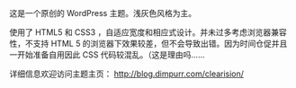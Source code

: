 这是一个原创的 WordPress 主题。浅灰色风格为主。

使用了 HTML5 和 CSS3 ，自适应宽度和相应式设计。并未过多考虑浏览器兼容性，不支持 HTML 5 的浏览器下效果较差，但不会导致出错。因为时间仓促并且一开始准备自用因此 CSS 代码较混乱。（这是理由吗……

详细信息欢迎访问主题主页： http://blog.dimpurr.com/clearision/ 